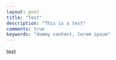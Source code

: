 ```yaml
---
layout: post
title: "Test"
description: "This is a test"
comments: true
keywords: "dummy content, lorem ipsum"
---
```


test
